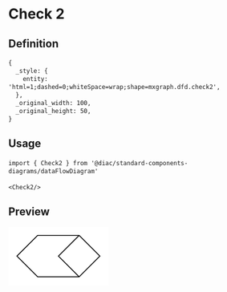 # Check 2

## Definition

```
{
  _style: { 
    entity: 'html=1;dashed=0;whiteSpace=wrap;shape=mxgraph.dfd.check2',
  },
  _original_width: 100,
  _original_height: 50,
}
```

## Usage

```
import { Check2 } from '@diac/standard-components-diagrams/dataFlowDiagram'

<Check2/>
```

## Preview

<img src="./check-2.png" width="200"/>
